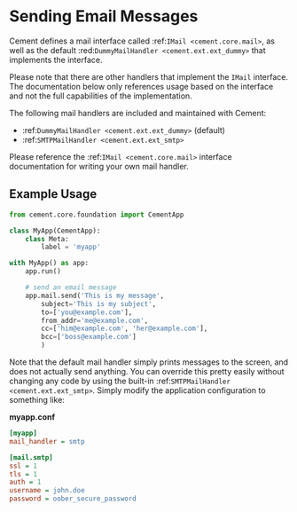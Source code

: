 Sending Email Messages
==============================================================================

Cement defines a mail interface called :ref:`IMail <cement.core.mail>`, as
well as the default :red:`DummyMailHandler <cement.ext.ext_dummy>` that
implements the interface.

Please note that there are other handlers that implement the `IMail`
interface.  The documentation below only references usage based on the
interface and not the full capabilities of the implementation.

The following mail handlers are included and maintained with Cement:

 * :ref:`DummyMailHandler <cement.ext.ext_dummy>` (default)
 * :ref:`SMTPMailHandler <cement.ext.ext_smtp>`


Please reference the :ref:`IMail <cement.core.mail>` interface documentation
for writing your own mail handler.


Example Usage
------------------------------------------------------------------------------

```python
from cement.core.foundation import CementApp

class MyApp(CementApp):
    class Meta:
        label = 'myapp'

with MyApp() as app:
    app.run()

    # send an email message
    app.mail.send('This is my message',
        subject='This is my subject',
        to=['you@example.com'],
        from_addr='me@example.com',
        cc=['him@example.com', 'her@example.com'],
        bcc=['boss@example.com']
        )
```

Note that the default mail handler simply prints messages to the screen, and
does not actually send anything. You can override this pretty easily without
changing any code by using the built-in
:ref:`SMTPMailHandler <cement.ext.ext_smtp>`.  Simply modify the application
configuration to something like:

**myapp.conf**

```ini
[myapp]
mail_handler = smtp

[mail.smtp]
ssl = 1
tls = 1
auth = 1
username = john.doe
password = oober_secure_password
```
